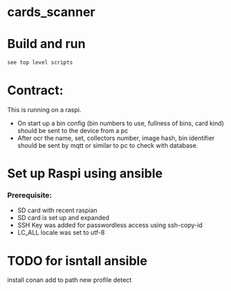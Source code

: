 # cards_scanner


# Build and run
```bash
see top level scripts
```
# Contract:
This is running on a raspi. 
- On start up a bin config (bin numbers to use, fullness of bins, card kind) should be sent to the device from a pc
- After ocr the name, set, collectors number, image hash, bin identifier should be sent by mqtt or similar to pc to check with database.


# Set up Raspi using ansible
### Prerequisite:
- SD card with recent raspian
- SD card is set up and expanded
- SSH Key was added for passwordless access using ssh-copy-id
- LC_ALL locale was set to utf-8


# TODO for isntall ansible
install conan
add to path
new profile detect